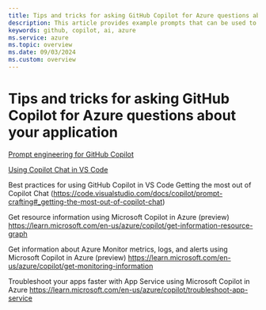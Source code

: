 ```yaml
---
title: Tips and tricks for asking GitHub Copilot for Azure questions about your application
description: This article provides example prompts that can be used to learn more about the Azure features integrated into an application.
keywords: github, copilot, ai, azure
ms.service: azure
ms.topic: overview
ms.date: 09/03/2024
ms.custom: overview
---
```


# Tips and tricks for asking GitHub Copilot for Azure questions about your application




[Prompt engineering for GitHub Copilot](https://docs.github.com/en/copilot/using-github-copilot/prompt-engineering-for-github-copilot)

[Using Copilot Chat in VS Code](https://code.visualstudio.com/docs/copilot/copilot-chat)

Best practices for using GitHub Copilot in VS Code
Getting the most out of Copilot Chat
(https://code.visualstudio.com/docs/copilot/prompt-crafting#_getting-the-most-out-of-copilot-chat)



Get resource information using Microsoft Copilot in Azure (preview)
https://learn.microsoft.com/en-us/azure/copilot/get-information-resource-graph


Get information about Azure Monitor metrics, logs, and alerts using Microsoft Copilot in Azure (preview)
https://learn.microsoft.com/en-us/azure/copilot/get-monitoring-information


Troubleshoot your apps faster with App Service using Microsoft Copilot in Azure
https://learn.microsoft.com/en-us/azure/copilot/troubleshoot-app-service
